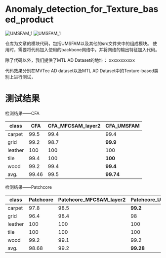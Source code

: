 # Anomaly_detection_for_Texture_based_product

![UMSFAM_1](Anomaly_detection_for_Texture_based_product\src\img\UMSFAM_1.jpg)
![UMSFAM_1](Anomaly_detection_for_Texture_based_product\src\img\MFCSAM_1.jpg)

仓库为文章的模块代码，包括UMSFAM以及其他的src文件夹中的组成模块。
使用时，需要将代码加入使用的backbone网络中，并将网络的输出特征加入代码。

除了代码以外，我们提供了MTL AD Dataset的地址：
xxxxxxxxxxx

代码效果分别在MVTec AD dataset以及MTL AD Dataset中的Texture-based类别上进行测试，
# 测试结果
检测结果——CFA

| class   | CFA   | CFA_MFCSAM_layer2 | CFA_UMSFAM |
| ------- | ----- | ----------------- | ---------- |
| carpet  | 99.5  | 99.4              | 99.4       |
| grid    | 99.2  | 98.7              | **99.9**   |
| leather | 100   | 100               | 100        |
| tile    | 99.4  | 100               | **100**    |
| wood    | 99.2  | 99.4              | **99.4**   |
| avg.    | 99.46 | 99.5              | **99.74**  |



检测结果——Patchcore

| class   | Patchcore | Patchcore_MFCSAM_layer2 | Patchcore_UMSFAM |
| ------- | --------- | ----------------------- | ---------------- |
| carpet  | 97.8      | 98.5                    | **99.2**         |
| grid    | 96.4      | 98.4                    | 98               |
| leather | 100       | 100                     | 100              |
| tile    | 100       | 100                     | 100              |
| wood    | 99.2      | 99.1                    | 99.2             |
| avg.    | 98.68     | 99.2                    | **99.28**        |


